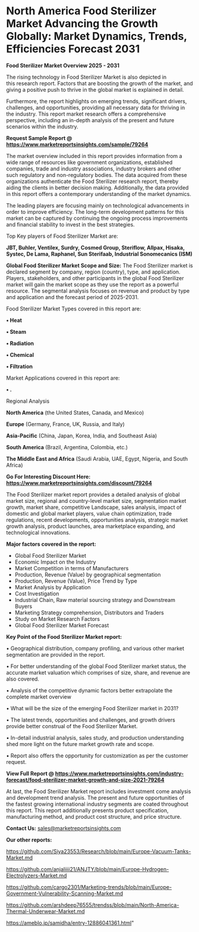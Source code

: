 # North America Food Sterilizer Market Advancing the Growth Globally: Market Dynamics, Trends, Efficiencies Forecast 2031

<Strong> Food Sterilizer Market Overview 2025 - 2031</strong>

The rising technology in Food Sterilizer Market is also depicted in this research report. Factors that are boosting the growth of the market, and giving a positive push to thrive in the global market is explained in detail.

Furthermore, the report highlights on emerging trends, significant drivers, challenges, and opportunities, providing all necessary data for thriving in the industry. This report market research offers a comprehensive perspective, including an in-depth analysis of the present and future scenarios within the industry.

<strong>Request Sample Report @ <a href=https://www.marketreportsinsights.com/sample/79264>https://www.marketreportsinsights.com/sample/79264</a></strong>

The market overview included in this report provides information from a wide range of resources like government organizations, established companies, trade and industry associations, industry brokers and other such regulatory and non-regulatory bodies. The data acquired from these organizations authenticate the Food Sterilizer research report, thereby aiding the clients in better decision making. Additionally, the data provided in this report offers a contemporary understanding of the market dynamics.

The leading players are focusing mainly on technological advancements in order to improve efficiency. The long-term development patterns for this market can be captured by continuing the ongoing process improvements and financial stability to invest in the best strategies.

Top Key players of Food Sterilizer Market are:

<strong>JBT, Buhler, Ventilex, Surdry, Cosmed Group, Steriflow, Allpax, Hisaka, Systec, De Lama, Raphanel, Sun Sterifaab, Industrial Sonomecanics (ISM)</strong>

<strong><b>Global Food Sterilizer Market Scope and Size:</b></strong>
The Food Sterilizer market is declared segment by company, region (country), type, and application. Players, stakeholders, and other participants in the global Food Sterilizer market will gain the market scope as they use the report as a powerful resource. The segmental analysis focuses on revenue and product by type and application and the forecast period of 2025-2031.

Food Sterilizer Market Types covered in this report are:

<strong>• Heat

• Steam

• Radiation

• Chemical

• Filtration</strong>

Market Applications covered in this report are:

<strong>• .</strong> 

Regional Analysis

<strong>North America</strong> (the United States, Canada, and Mexico)

<strong>Europe</strong> (Germany, France, UK, Russia, and Italy)

<strong>Asia-Pacific</strong> (China, Japan, Korea, India, and Southeast Asia)

<strong>South America</strong> (Brazil, Argentina, Colombia, etc.)

<strong>The Middle East and Africa</strong> (Saudi Arabia, UAE, Egypt, Nigeria, and South Africa)

<strong>Go For Interesting Discount Here: <a href=https://www.marketreportsinsights.com/discount/79264>https://www.marketreportsinsights.com/discount/79264</a></strong>

The Food Sterilizer market report provides a detailed analysis of global market size, regional and country-level market size, segmentation market growth, market share, competitive Landscape, sales analysis, impact of domestic and global market players, value chain optimization, trade regulations, recent developments, opportunities analysis, strategic market growth analysis, product launches, area marketplace expanding, and technological innovations.

<strong><b>Major factors covered in the report:</b></strong>
<ul>
  <li>Global Food Sterilizer Market </li>
  <li>Economic Impact on the Industry</li>
  <li>Market Competition in terms of Manufacturers</li>
  <li>Production, Revenue (Value) by geographical segmentation</li>
  <li>Production, Revenue (Value), Price Trend by Type</li>
  <li>Market Analysis by Application</li>
  <li>Cost Investigation</li>
  <li>Industrial Chain, Raw material sourcing strategy and Downstream Buyers</li>
  <li>Marketing Strategy comprehension, Distributors and Traders</li>
  <li>Study on Market Research Factors</li>
  <li>Global Food Sterilizer Market Forecast</li>
</ul>

<strong><b>Key Point of the Food Sterilizer Market report:</b></strong>

• Geographical distribution, company profiling, and various other market segmentation are provided in the report.

• For better understanding of the global Food Sterilizer market status, the accurate market valuation which comprises of size, share, and revenue are also covered.

• Analysis of the competitive dynamic factors better extrapolate the complete market overview

• What will be the size of the emerging Food Sterilizer market in 2031?

• The latest trends, opportunities and challenges, and growth drivers provide better construal of the Food Sterilizer Market.

• In-detail industrial analysis, sales study, and production understanding shed more light on the future market growth rate and scope.

• Report also offers the opportunity for customization as per the customer request.

<strong><b>View Full Report @ <a href=https://www.marketreportsinsights.com/industry-forecast/food-sterilizer-market-growth-and-size-2021-79264>https://www.marketreportsinsights.com/industry-forecast/food-sterilizer-market-growth-and-size-2021-79264</a></b></strong>


At last, the Food Sterilizer Market report includes investment come analysis and development trend analysis. The present and future opportunities of the fastest growing international industry segments are coated throughout this report. This report additionally presents product specification, manufacturing method, and product cost structure, and price structure.

<strong>Contact Us:</strong>
sales@marketreportsinsights.com

<strong>Our other reports:</strong>

<a href=https://github.com/Siya23553/Research/blob/main/Europe-Vacuum-Tanks-Market.md>https://github.com/Siya23553/Research/blob/main/Europe-Vacuum-Tanks-Market.md</a>

<a href=https://github.com/anjaliiii21/ANJTY/blob/main/Europe-Hydrogen-Electrolyzers-Market.md>https://github.com/anjaliiii21/ANJTY/blob/main/Europe-Hydrogen-Electrolyzers-Market.md</a>

<a href=https://github.com/cargo2301/Marketing-trends/blob/main/Europe-Government-Vulnerability-Scanning-Market.md>https://github.com/cargo2301/Marketing-trends/blob/main/Europe-Government-Vulnerability-Scanning-Market.md</a>

<a href=https://github.com/arshdeep76555/trendss/blob/main/North-America-Thermal-Underwear-Market.md>https://github.com/arshdeep76555/trendss/blob/main/North-America-Thermal-Underwear-Market.md</a>

<a href=https://ameblo.jp/samidha/entry-12886041361.html>https://ameblo.jp/samidha/entry-12886041361.html</a>"
